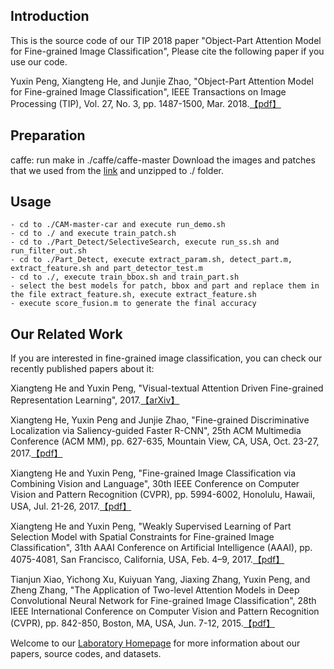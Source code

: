 ## Introduction
This is the source code of our TIP 2018 paper "Object-Part Attention Model for Fine-grained Image Classification", Please cite the following paper if you use our code.

Yuxin Peng, Xiangteng He, and Junjie Zhao, "Object-Part Attention Model for Fine-grained Image Classification", IEEE Transactions on Image Processing (TIP), Vol. 27, No. 3, pp. 1487-1500, Mar. 2018.[【pdf】](http://59.108.48.34/tiki/download_paper.php?fileId=20185)

## Preparation
caffe: run make in ./caffe/caffe-master
Download the images and patches that we used from the [link](https://pan.baidu.com/s/1qZ2g1Bm) and unzipped to ./ folder.

## Usage
    - cd to ./CAM-master-car and execute run_demo.sh
    - cd to ./ and execute train_patch.sh
    - cd to ./Part_Detect/SelectiveSearch, execute run_ss.sh and run_filter_out.sh
    - cd to ./Part_Detect, execute extract_param.sh, detect_part.m, extract_feature.sh and part_detector_test.m
    - cd to ./, execute train_bbox.sh and train_part.sh
    - select the best models for patch, bbox and part and replace them in the file extract_feature.sh, execute extract_feature.sh
    - execute score_fusion.m to generate the final accuracy
    
## Our Related Work
If you are interested in fine-grained image classification, you can check our recently published papers about it:

Xiangteng He and Yuxin Peng, "Visual-textual Attention Driven Fine-grained Representation Learning", 2017.[【arXiv】](https://arxiv.org/abs/1709.00340)

Xiangteng He, Yuxin Peng and Junjie Zhao, "Fine-grained Discriminative Localization via Saliency-guided Faster R-CNN", 25th ACM Multimedia Conference (ACM MM), pp. 627-635, Mountain View, CA, USA, Oct. 23-27, 2017.[【pdf】](http://59.108.48.34/tiki/download_paper.php?fileId=1007)

Xiangteng He and Yuxin Peng, "Fine-grained Image Classification via Combining Vision and Language", 30th IEEE Conference on Computer Vision and Pattern Recognition (CVPR), pp. 5994-6002, Honolulu, Hawaii, USA, Jul. 21-26, 2017.[【pdf】](http://59.108.48.34/tiki/download_paper.php?fileId=372)

Xiangteng He and Yuxin Peng, "Weakly Supervised Learning of Part Selection Model with Spatial Constraints for Fine-grained Image Classification", 31th AAAI Conference on Artificial Intelligence (AAAI), pp. 4075-4081, San Francisco, California, USA, Feb. 4–9, 2017.[【pdf】](http://59.108.48.34/tiki/download_paper.php?fileId=347)

Tianjun Xiao, Yichong Xu, Kuiyuan Yang, Jiaxing Zhang, Yuxin Peng, and Zheng Zhang, "The Application of Two-level Attention Models in Deep Convolutional Neural Network for Fine-grained Image Classification", 28th IEEE International Conference on Computer Vision and Pattern Recognition (CVPR), pp. 842-850, Boston, MA, USA, Jun. 7-12, 2015.[【pdf】](http://59.108.48.34/tiki/download_paper.php?fileId=20152)


Welcome to our [Laboratory Homepage](http://www.icst.pku.edu.cn/mipl) for more information about our papers, source codes, and datasets.

